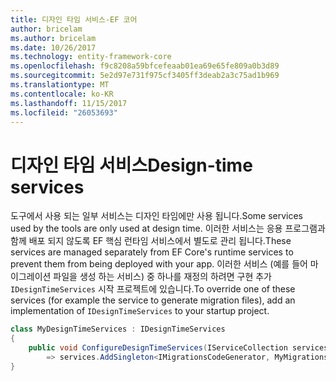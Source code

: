 ```yaml
---
title: 디자인 타임 서비스-EF 코어
author: bricelam
ms.author: bricelam
ms.date: 10/26/2017
ms.technology: entity-framework-core
ms.openlocfilehash: f9c8208a59bfcefeaab01ea69e65fe809a0b3d89
ms.sourcegitcommit: 5e2d97e731f975cf3405ff3deab2a3c75ad1b969
ms.translationtype: MT
ms.contentlocale: ko-KR
ms.lasthandoff: 11/15/2017
ms.locfileid: "26053693"
---
```

<a name="design-time-services"></a><span data-ttu-id="58582-102">디자인 타임 서비스</span><span class="sxs-lookup"><span data-stu-id="58582-102">Design-time services</span></span>
====================
<span data-ttu-id="58582-103">도구에서 사용 되는 일부 서비스는 디자인 타임에만 사용 됩니다.</span><span class="sxs-lookup"><span data-stu-id="58582-103">Some services used by the tools are only used at design time.</span></span> <span data-ttu-id="58582-104">이러한 서비스는 응용 프로그램과 함께 배포 되지 않도록 EF 핵심 런타임 서비스에서 별도로 관리 됩니다.</span><span class="sxs-lookup"><span data-stu-id="58582-104">These services are managed separately from EF Core's runtime services to prevent them from being deployed with your app.</span></span> <span data-ttu-id="58582-105">이러한 서비스 (예를 들어 마이그레이션 파일을 생성 하는 서비스) 중 하나를 재정의 하려면 구현 추가 `IDesignTimeServices` 시작 프로젝트에 있습니다.</span><span class="sxs-lookup"><span data-stu-id="58582-105">To override one of these services (for example the service to generate migration files), add an implementation of `IDesignTimeServices` to your startup project.</span></span>

``` csharp
class MyDesignTimeServices : IDesignTimeServices
{
    public void ConfigureDesignTimeServices(IServiceCollection services)
        => services.AddSingleton<IMigrationsCodeGenerator, MyMigrationsCodeGenerator>()
}
```
